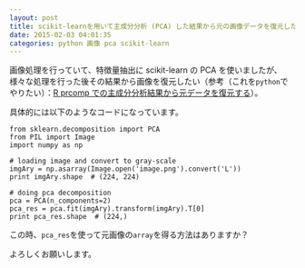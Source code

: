 ```yaml
---
layout: post
title: scikit-learnを用いて主成分分析 (PCA) した結果から元の画像データを復元したい
date: 2015-02-03 04:01:35
categories: python 画像 pca scikit-learn
---
```

<p>画像処理を行っていて、特徴量抽出に scikit-learn の PCA を使いましたが、様々な処理を行った後その結果から画像を復元したい（参考（これを<code>python</code>でやりたい）：<a href="http://sinhrks.hatenablog.com/entry/2014/10/19/000929" rel="nofollow">R prcomp での主成分分析結果から元データを復元する</a>）。</p>

<p>具体的には以下のようなコードになっています。</p>

<pre class="lang-py prettyprint-override"><code>from sklearn.decomposition import PCA
from PIL import Image
import numpy as np

# loading image and convert to gray-scale
imgAry = np.asarray(Image.open('image.png').convert('L'))
print imgAry.shape  # (224, 224)

# doing pca decomposition
pca = PCA(n_components=2)
pca_res = pca.fit(imgAry).transform(imgAry).T[0]
print pca_res.shape  # (224,)
</code></pre>

<p>この時、<code>pca_res</code>を使って元画像の<code>array</code>を得る方法はありますか？</p>

<p>よろしくお願いします。</p>
